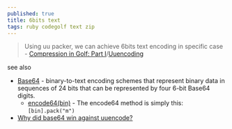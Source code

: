 ```yaml
---
published: true
title: 6bits text
tags: ruby codegolf text zip
---
```

> Using uu packer, we can achieve 6bits text encoding in specific case - [Compression in Golf: Part I](https://www.perlmonks.org/?node_id=995190)/[Uuencoding](https://en.wikipedia.org/wiki/Uuencoding)

see also
- [Base64](https://en.wikipedia.org/wiki/Base64) -  binary-to-text encoding schemes that represent binary data  in sequences of 24 bits that can be represented by four 6-bit Base64 digits.
	- [encode64(bin)](https://stackoverflow.com/questions/16595740/ruby-character-encoding-when-using-base64-encode) -  The encode64 method is simply this: `[bin].pack("m")`
- [Why did base64 win against uuencode?](https://retrocomputing.stackexchange.com/questions/3019/why-did-base64-win-against-uuencode)